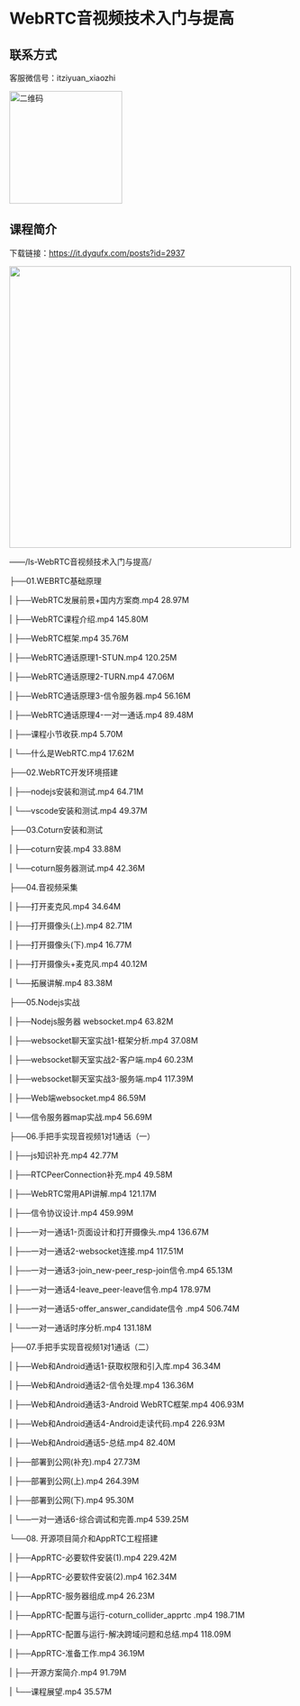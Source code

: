 # WebRTC音视频技术入门与提高

## 联系方式

客服微信号：itziyuan_xiaozhi

<img src="https://ziyuanyun.oss-cn-guangzhou.aliyuncs.com/common/20240614073449/666b82192834a.jpg" width="200" height="200" alt="二维码">

## 课程简介

下载链接：https://it.dyqufx.com/posts?id=2937

<img src="https://ziyuanyun.oss-cn-guangzhou.aliyuncs.com/yun/20240515184444/6644921c2dcaa.jpg" width="500" alt="">

  

 ——/ls-WebRTC音视频技术入门与提高/

 ├──01.WEBRTC基础原理

 | ├──WebRTC发展前景+国内方案商.mp4 28.97M

 | ├──WebRTC课程介绍.mp4 145.80M

 | ├──WebRTC框架.mp4 35.76M

 | ├──WebRTC通话原理1-STUN.mp4 120.25M

 | ├──WebRTC通话原理2-TURN.mp4 47.06M

 | ├──WebRTC通话原理3-信令服务器.mp4 56.16M

 | ├──WebRTC通话原理4-一对一通话.mp4 89.48M

 | ├──课程小节收获.mp4 5.70M

 | └──什么是WebRTC.mp4 17.62M

 ├──02.WebRTC开发环境搭建

 | ├──nodejs安装和测试.mp4 64.71M

 | └──vscode安装和测试.mp4 49.37M

 ├──03.Coturn安装和测试

 | ├──coturn安装.mp4 33.88M

 | └──coturn服务器测试.mp4 42.36M

 ├──04.音视频采集

 | ├──打开麦克风.mp4 34.64M

 | ├──打开摄像头(上).mp4 82.71M

 | ├──打开摄像头(下).mp4 16.77M

 | ├──打开摄像头+麦克风.mp4 40.12M

 | └──拓展讲解.mp4 83.38M

 ├──05.Nodejs实战

 | ├──Nodejs服务器 websocket.mp4 63.82M

 | ├──websocket聊天室实战1-框架分析.mp4 37.08M

 | ├──websocket聊天室实战2-客户端.mp4 60.23M

 | ├──websocket聊天室实战3-服务端.mp4 117.39M

 | ├──Web端websocket.mp4 86.59M

 | └──信令服务器map实战.mp4 56.69M

 ├──06.手把手实现音视频1对1通话（一）

 | ├──js知识补充.mp4 42.77M

 | ├──RTCPeerConnection补充.mp4 49.58M

 | ├──WebRTC常用API讲解.mp4 121.17M

 | ├──信令协议设计.mp4 459.99M

 | ├──一对一通话1-页面设计和打开摄像头.mp4 136.67M

 | ├──一对一通话2-websocket连接.mp4 117.51M

 | ├──一对一通话3-join_new-peer_resp-join信令.mp4 65.13M

 | ├──一对一通话4-leave_peer-leave信令.mp4 178.97M

 | ├──一对一通话5-offer_answer_candidate信令 .mp4 506.74M

 | └──一对一通话时序分析.mp4 131.18M

 ├──07.手把手实现音视频1对1通话（二）

 | ├──Web和Android通话1-获取权限和引入库.mp4 36.34M

 | ├──Web和Android通话2-信令处理.mp4 136.36M

 | ├──Web和Android通话3-Android WebRTC框架.mp4 406.93M

 | ├──Web和Android通话4-Android走读代码.mp4 226.93M

 | ├──Web和Android通话5-总结.mp4 82.40M

 | ├──部署到公网(补充).mp4 27.73M

 | ├──部署到公网(上).mp4 264.39M

 | ├──部署到公网(下).mp4 95.30M

 | └──一对一通话6-综合调试和完善.mp4 539.25M

 └──08. 开源项目简介和AppRTC工程搭建

 | ├──AppRTC-必要软件安装(1).mp4 229.42M

 | ├──AppRTC-必要软件安装(2).mp4 162.34M

 | ├──AppRTC-服务器组成.mp4 26.23M

 | ├──AppRTC-配置与运行-coturn_collider_apprtc .mp4 198.71M

 | ├──AppRTC-配置与运行-解决跨域问题和总结.mp4 118.09M

 | ├──AppRTC-准备工作.mp4 36.19M

 | ├──开源方案简介.mp4 91.79M

 | └──课程展望.mp4 35.57M

  